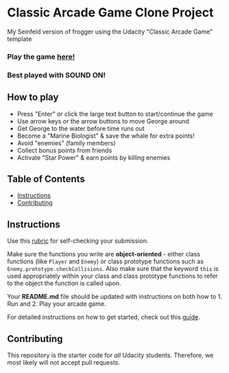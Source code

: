 # Classic Arcade Game Clone Project

My Seinfeld version of frogger using the Udacity "Classic Arcade Game" template

### Play the game [here!](https://markfskinner.github.io/costanza-frogger-game/)

### Best played with SOUND ON!

## How to play
- Press "Enter" or click the large text button to start/continue the game
- Use arrow keys or the arrow buttons to move George around
- Get George to the water before time runs out
- Become a "Marine Biologist" & save the whale for extra points!
- Avoid "enemies" (family members)
- Collect bonus points from friends
- Activate "Star Power" & earn points by killing enemies

## Table of Contents

- [Instructions](#instructions)
- [Contributing](#contributing)

## Instructions

Use this [rubric](https://review.udacity.com/#!/rubrics/15/view) for self-checking your submission.

Make sure the functions you write are **object-oriented** - either class functions (like `Player` and `Enemy`) or class prototype functions such as `Enemy.prototype.checkCollisions`. Also make sure that the keyword `this` is used appropriately within your class and class prototype functions to refer to the object the function is called upon.

Your **README.md** file should be updated with instructions on both how to 1. Run and 2. Play your arcade game.

For detailed instructions on how to get started, check out this [guide](https://docs.google.com/document/d/1v01aScPjSWCCWQLIpFqvg3-vXLH2e8_SZQKC8jNO0Dc/pub?embedded=true).

## Contributing

This repository is the starter code for _all_ Udacity students. Therefore, we most likely will not accept pull requests.
